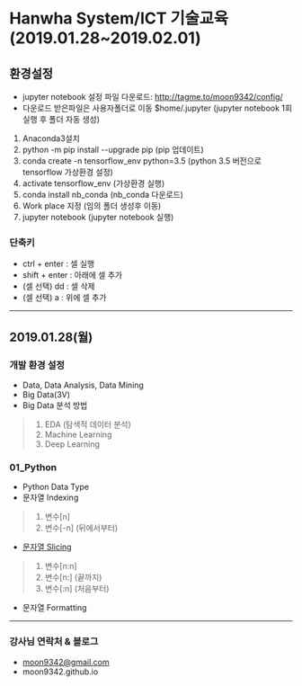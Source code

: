 ﻿# Hanwha System/ICT 기술교육 (2019.01.28~2019.02.01)
## 환경설정
* jupyter notebook 설정 파일 다운로드: http://tagme.to/moon9342/config/
* 다운로드 받은파일은 사용자폴더로 이동 $home/.jupyter (jupyter notebook 1회 실행 후 폴더 자동 생성)

1. Anaconda3설치
2. python -m pip install --upgrade pip (pip 업데이트)
3. conda create -n tensorflow_env python=3.5 (python 3.5 버전으로 tensorflow 가상환경 설정)
4. activate tensorflow_env (가상환경 실행)
5. conda install nb_conda (nb_conda 다운로드)
6. Work place 지정 (임의 폴더 생성후 이동)
7. jupyter notebook (jupyter notebook 실행)

### 단축키
- ctrl + enter : 셀 실행
- shift + enter : 아래에 셀 추가
- (셀 선택) dd : 셀 삭제
- (셀 선택) a : 위에 셀 추가
-----------------------------------------------------------------------

## 2019.01.28(월)
### 개발 환경 설정
* Data, Data Analysis, Data Mining
* Big Data(3V)
* Big Data 분석 방법
> 1. EDA (탐색적 데이터 분석)
> 2. Machine Learning
> 3. Deep Learning

### 01_Python
- Python Data Type
- 문자열 Indexing
> 1. 변수[n]
> 2. 변수[-n] (뒤에서부터)
- <u>문자열 Slicing</u>
> 1. 변수[n:n]
> 2. 변수[n:] (끝까지)
> 3. 변수[:n] (처음부터)
- 문자열 Formatting

-----------------------------------------------------------------------

### 강사님 연락처 & 블로그
* moon9342@gmail.com
* moon9342.github.io

